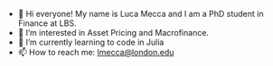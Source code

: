 - 👋 Hi everyone! My name is Luca Mecca and I am a PhD student in Finance at LBS.
- 👀 I’m interested in Asset Pricing and Macrofinance.
- 🌱 I’m currently learning to code in Julia
- 📫 How to reach me: lmecca@london.edu

